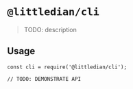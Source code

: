 # `@littledian/cli`

> TODO: description

## Usage

```
const cli = require('@littledian/cli');

// TODO: DEMONSTRATE API
```
